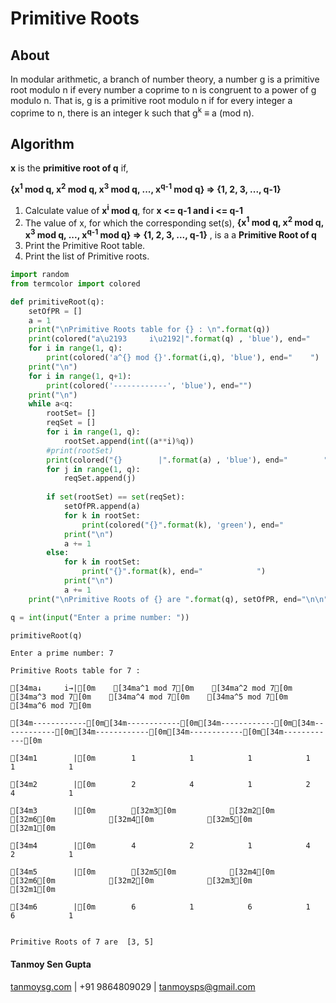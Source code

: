 # Primitive Roots

## About 
In modular arithmetic, a branch of number theory, a number g is a primitive root modulo n if every number a coprime to n is congruent to a power of g modulo n. That is, g is a primitive root modulo n if for every integer a coprime to n, there is an integer k such that g<sup>k</sup> ≡ a (mod n).

## Algorithm

**x** is the **primitive root of q** if,

**{x<sup>1</sup> mod q, x<sup>2</sup> mod q, x<sup>3</sup> mod q, ..., x<sup>q-1</sup> mod q} => {1, 2, 3, ..., q-1}**

1. Calculate value of **x<sup>i</sup> mod q**, for **x <= q-1 and i <= q-1**
2. The value of x, for which the corresponding set(s), **{x<sup>1</sup> mod q, x<sup>2</sup> mod q, x<sup>3</sup> mod q, ..., x<sup>q-1</sup> mod q} => {1, 2, 3, ..., q-1}** , is a a **Primitive Root of q**
3. Print the Primitive Root table.
4. Print the list of Primitive roots.


```python
import random
from termcolor import colored

def primitiveRoot(q):
    setOfPR = []
    a = 1
    print("\nPrimitive Roots table for {} : \n".format(q))
    print(colored("a\u2193     i\u2192|".format(q) , 'blue'), end="    ")
    for i in range(1, q):
        print(colored('a^{} mod {}'.format(i,q), 'blue'), end="    ")
    print("\n")
    for i in range(1, q+1):
        print(colored('------------', 'blue'), end="")
    print("\n")
    while a<q:
        rootSet= []
        reqSet = []
        for i in range(1, q):
            rootSet.append(int((a**i)%q))
        #print(rootSet)
        print(colored("{}        |".format(a) , 'blue'), end="        ")
        for j in range(1, q):
            reqSet.append(j)
        
        if set(rootSet) == set(reqSet):
            setOfPR.append(a)
            for k in rootSet:
                print(colored("{}".format(k), 'green'), end="            ")
            print("\n")
            a += 1
        else:
            for k in rootSet:
                print("{}".format(k), end="            ")
            print("\n")
            a += 1
    print("\nPrimitive Roots of {} are ".format(q), setOfPR, end="\n\n")

q = int(input("Enter a prime number: "))

primitiveRoot(q)

```

    Enter a prime number: 7
    
    Primitive Roots table for 7 : 
    
    [34ma↓     i→|[0m    [34ma^1 mod 7[0m    [34ma^2 mod 7[0m    [34ma^3 mod 7[0m    [34ma^4 mod 7[0m    [34ma^5 mod 7[0m    [34ma^6 mod 7[0m    
    
    [34m------------[0m[34m------------[0m[34m------------[0m[34m------------[0m[34m------------[0m[34m------------[0m[34m------------[0m
    
    [34m1        |[0m        1            1            1            1            1            1            
    
    [34m2        |[0m        2            4            1            2            4            1            
    
    [34m3        |[0m        [32m3[0m            [32m2[0m            [32m6[0m            [32m4[0m            [32m5[0m            [32m1[0m            
    
    [34m4        |[0m        4            2            1            4            2            1            
    
    [34m5        |[0m        [32m5[0m            [32m4[0m            [32m6[0m            [32m2[0m            [32m3[0m            [32m1[0m            
    
    [34m6        |[0m        6            1            6            1            6            1            
    
    
    Primitive Roots of 7 are  [3, 5]
    
    

#### Tanmoy Sen Gupta
[tanmoysg.com](http://tanmoysg.com) | +91 9864809029 | tanmoysps@gmail.com
